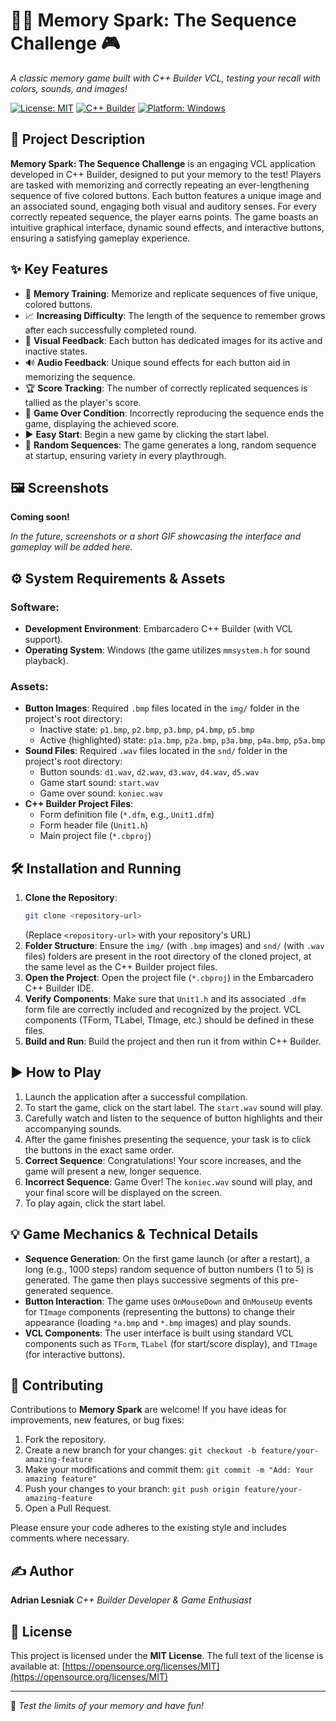 # 🧠💡 Memory Spark: The Sequence Challenge 🎮
_A classic memory game built with C++ Builder VCL, testing your recall with colors, sounds, and images!_

[![License: MIT](https://img.shields.io/badge/License-MIT-yellow.svg)](https://opensource.org/licenses/MIT)
[![C++ Builder](https://img.shields.io/badge/Framework-C%2B%2B%20Builder%20VCL-orange.svg)](https://www.embarcadero.com/products/cbuilder)
[![Platform: Windows](https://img.shields.io/badge/Platform-Windows-lightgrey.svg)](https://www.microsoft.com/windows)

## 📝 Project Description

**Memory Spark: The Sequence Challenge** is an engaging VCL application developed in C++ Builder, designed to put your memory to the test! Players are tasked with memorizing and correctly repeating an ever-lengthening sequence of five colored buttons. Each button features a unique image and an associated sound, engaging both visual and auditory senses. For every correctly repeated sequence, the player earns points. The game boasts an intuitive graphical interface, dynamic sound effects, and interactive buttons, ensuring a satisfying gameplay experience.

## ✨ Key Features

*   🧠 **Memory Training**: Memorize and replicate sequences of five unique, colored buttons.
*   📈 **Increasing Difficulty**: The length of the sequence to remember grows after each successfully completed round.
*   🎨 **Visual Feedback**: Each button has dedicated images for its active and inactive states.
*   🔊 **Audio Feedback**: Unique sound effects for each button aid in memorizing the sequence.
*   🏆 **Score Tracking**: The number of correctly replicated sequences is tallied as the player's score.
*   🛑 **Game Over Condition**: Incorrectly reproducing the sequence ends the game, displaying the achieved score.
*   ▶️ **Easy Start**: Begin a new game by clicking the start label.
*   🎲 **Random Sequences**: The game generates a long, random sequence at startup, ensuring variety in every playthrough.

## 🖼️ Screenshots

**Coming soon!**

_In the future, screenshots or a short GIF showcasing the interface and gameplay will be added here._

## ⚙️ System Requirements & Assets

### Software:
*   **Development Environment**: Embarcadero C++ Builder (with VCL support).
*   **Operating System**: Windows (the game utilizes `mmsystem.h` for sound playback).

### Assets:
*   **Button Images**: Required `.bmp` files located in the `img/` folder in the project's root directory:
    *   Inactive state: `p1.bmp`, `p2.bmp`, `p3.bmp`, `p4.bmp`, `p5.bmp`
    *   Active (highlighted) state: `p1a.bmp`, `p2a.bmp`, `p3a.bmp`, `p4a.bmp`, `p5a.bmp`
*   **Sound Files**: Required `.wav` files located in the `snd/` folder in the project's root directory:
    *   Button sounds: `d1.wav`, `d2.wav`, `d3.wav`, `d4.wav`, `d5.wav`
    *   Game start sound: `start.wav`
    *   Game over sound: `koniec.wav`
*   **C++ Builder Project Files**:
    *   Form definition file (`*.dfm`, e.g., `Unit1.dfm`)
    *   Form header file (`Unit1.h`)
    *   Main project file (`*.cbproj`)

## 🛠️ Installation and Running

1.  **Clone the Repository**:
    ```bash
    git clone <repository-url>
    ```
    (Replace `<repository-url>` with your repository's URL)
2.  **Folder Structure**: Ensure the `img/` (with `.bmp` images) and `snd/` (with `.wav` files) folders are present in the root directory of the cloned project, at the same level as the C++ Builder project files.
3.  **Open the Project**: Open the project file (`*.cbproj`) in the Embarcadero C++ Builder IDE.
4.  **Verify Components**: Make sure that `Unit1.h` and its associated `.dfm` form file are correctly included and recognized by the project. VCL components (TForm, TLabel, TImage, etc.) should be defined in these files.
5.  **Build and Run**: Build the project and then run it from within C++ Builder.

## ▶️ How to Play

1.  Launch the application after a successful compilation.
2.  To start the game, click on the start label. The `start.wav` sound will play.
3.  Carefully watch and listen to the sequence of button highlights and their accompanying sounds.
4.  After the game finishes presenting the sequence, your task is to click the buttons in the exact same order.
5.  **Correct Sequence**: Congratulations! Your score increases, and the game will present a new, longer sequence.
6.  **Incorrect Sequence**: Game Over! The `koniec.wav` sound will play, and your final score will be displayed on the screen.
7.  To play again, click the start label.

## 💡 Game Mechanics & Technical Details

*   **Sequence Generation**: On the first game launch (or after a restart), a long (e.g., 1000 steps) random sequence of button numbers (1 to 5) is generated. The game then plays successive segments of this pre-generated sequence.
*   **Button Interaction**: The game uses `OnMouseDown` and `OnMouseUp` events for `TImage` components (representing the buttons) to change their appearance (loading `*a.bmp` and `*.bmp` images) and play sounds.
*   **VCL Components**: The user interface is built using standard VCL components such as `TForm`, `TLabel` (for start/score display), and `TImage` (for interactive buttons).

## 🤝 Contributing

Contributions to **Memory Spark** are welcome! If you have ideas for improvements, new features, or bug fixes:

1.  Fork the repository.
2.  Create a new branch for your changes: `git checkout -b feature/your-amazing-feature`
3.  Make your modifications and commit them: `git commit -m "Add: Your amazing feature"`
4.  Push your changes to your branch: `git push origin feature/your-amazing-feature`
5.  Open a Pull Request.

Please ensure your code adheres to the existing style and includes comments where necessary.

## ✍️ Author

**Adrian Lesniak**
_C++ Builder Developer & Game Enthusiast_


## 📃 License

This project is licensed under the **MIT License**.
The full text of the license is available at: [https://opensource.org/licenses/MIT](https://opensource.org/licenses/MIT)

---
🚀 _Test the limits of your memory and have fun!_
